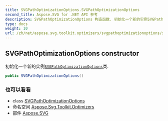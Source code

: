 ```yaml
---
title: SVGPathOptimizationOptions.SVGPathOptimizationOptions
second_title: Aspose.SVG for .NET API 参考
description: SVGPathOptimizationOptions 构造函数. 初始化一个新的实例SVGPathOptimizationOptions类.
type: docs
weight: 10
url: /zh/net/aspose.svg.toolkit.optimizers/svgpathoptimizationoptions/svgpathoptimizationoptions/
---
```

## SVGPathOptimizationOptions constructor

初始化一个新的实例[`SVGPathOptimizationOptions`](../)类.

```csharp
public SVGPathOptimizationOptions()
```

### 也可以看看

* class [SVGPathOptimizationOptions](../)
* 命名空间 [Aspose.Svg.Toolkit.Optimizers](../../svgpathoptimizationoptions/)
* 部件 [Aspose.SVG](../../../)



